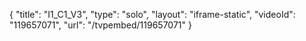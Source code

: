 {
    "title": "I1_C1_V3",
    "type": "solo",
    "layout": "iframe-static",
    "videoId": "119657071",
    "url": "\/tvpembed\/119657071"
}
